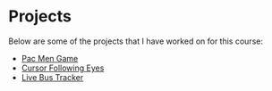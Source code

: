 
# Projects
Below are some of the projects that I have worked on for this course:<br>
- <a href="https://zkm5022.github.io/pac.html"> Pac Men Game</a>
- <a href="https://zkm5022.github.io/eyes.html"> Cursor Following Eyes</a>
- <a href="https://zkm5022.github.io/bus.html"> Live Bus Tracker</a>
